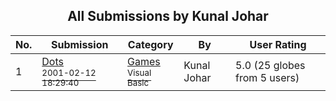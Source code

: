 ﻿<div align="center">

## All Submissions by Kunal Johar

</div>

No.  | Submission | Category | By   | User Rating
---- | ---------- | -------- | ---- | -----------
1 | [Dots<br /><sup>2001-02-12 18:29:40</sup>](https://github.com/Planet-Source-Code/kunal-johar-dots__1-18508) | [Games<br /><sup>Visual Basic</sup>](../ByCategory/games__1-38.md) | Kunal Johar | 5.0 (25 globes from 5 users)
